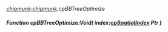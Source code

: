 _[chipmunk](../../modules/chipmunk/chipmunk-module.md):[chipmunk](../../modules/chipmunk/chipmunk-module.md).cpBBTreeOptimize_
##### Function cpBBTreeOptimize:Void( index:[cpSpatialIndex](../../modules/chipmunk/chipmunk-cpspatialindex.md) Ptr )
